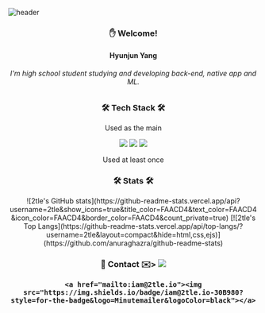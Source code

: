 ![header](https://capsule-render.vercel.app/api?type=waving&color=fad7d4&height=300&section=header&text=👨‍💻2tle's%20github&fontSize=80)

<h3 align="center">✋ Welcome!</h3>
<h4 align="center">Hyunjun Yang</h4>
<h6 align="center">I'm high school student studying and developing back-end, native app and ML.</h6>


<h3 align="center">🛠 Tech Stack 🛠</h3>
<p align="center">Used as the main</p>
<p align="center">
    <img src="https://img.shields.io/badge/Javascript-F7DF1E?style=for-the-badge&logo=Javascript&logoColor=black">
    <img src="https://img.shields.io/badge/Node.js-339933?style=for-the-badge&logo=Node.js&logoColor=black">
    <img src="https://img.shields.io/badge/Kotlin-7F52FF?style=for-the-badge&logo=Kotlin&logoColor=black">
</p>

<p align="center">Used at least once</p>
<p align="center"></p>

<h3 align="center">🛠 Stats 🛠</h3>
<div align="center" style="text-align:center">
    ![2tle's GitHub stats](https://github-readme-stats.vercel.app/api?username=2tle&show_icons=true&title_color=FAACD4&text_color=FAACD4&icon_color=FAACD4&border_color=FAACD4&count_private=true)
    [![2tle's Top Langs](https://github-readme-stats.vercel.app/api/top-langs/?username=2tle&layout=compact&hide=html,css,ejs)](https://github.com/anuraghazra/github-readme-stats)
</div>

<h3 align="center">📮 Contact ✉️>
    <a href="https://www.instagram.com/_string._.ju_/"><img src="https://img.shields.io/badge/Instagram-E4405F?style=for-the-badge&logo=Instagram&logoColor=black"></a>
    
    <a href="mailto:iam@2tle.io"><img src="https://img.shields.io/badge/iam@2tle.io-30B980?style=for-the-badge&logo=Minutemailer&logoColor=black"></a>
    
</h3>
